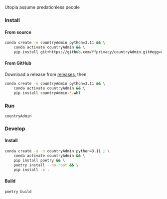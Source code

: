 Utopia assume predationless people

### Install
#### From source
```bash
conda create -n countryAdmin python=3.11 && \
    conda activate countryAdmin && \
    pip install git+https://github.com/ffprivacy/countryAdmin.git#egg=countryAdmin
```
#### From GitHub
Download a release from [releases](https://github.com/ffprivacy/countryAdmin/releases), then
```bash
conda create -n countryAdmin python=3.11 && \
    conda activate countryAdmin && \
    pip install countryAdmin-*.whl
```

### Run 
```
countryAdmin
```
### Develop
#### Install
```bash
conda create -y -n countryAdmin python=3.11 ; \
    conda activate countryAdmin && \
    pip install poetry && \
    poetry install --no-root && \
    pip install -e .
```
#### Build
```bash
poetry build
```
